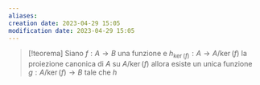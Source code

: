 ```yaml
---
aliases: 
creation date: 2023-04-29 15:05
modification date: 2023-04-29 15:05
---
```


>[!teorema]
>Siano $f : A \to B$ una funzione e $h_{\ker(f)} : A \to A / \ker(f)$ la proiezione canonica di $A$ su $A / \ker(f)$ allora esiste un unica funzione $g : A / \ker(f) \to B$ tale che $h_{}$



